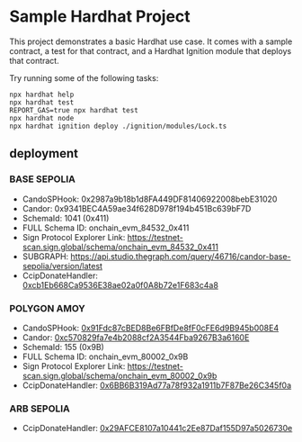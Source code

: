 # Sample Hardhat Project

This project demonstrates a basic Hardhat use case. It comes with a sample contract, a test for that contract, and a Hardhat Ignition module that deploys that contract.

Try running some of the following tasks:

```shell
npx hardhat help
npx hardhat test
REPORT_GAS=true npx hardhat test
npx hardhat node
npx hardhat ignition deploy ./ignition/modules/Lock.ts
```

## deployment

### BASE SEPOLIA
- CandoSPHook:  0x2987a9b18b1d8FA449DF81406922008bebE31020
- Candor: 0x9341BEC4A59ae34f628D978f194b451Bc639bF7D
- SchemaId: 1041 (0x411)
- FULL Schema ID: onchain_evm_84532_0x411
- Sign Protocol Explorer Link: https://testnet-scan.sign.global/schema/onchain_evm_84532_0x411
- SUBGRAPH: https://api.studio.thegraph.com/query/46716/candor-base-sepolia/version/latest
- CcipDonateHandler: [0xcb1Eb668Ca9536E38ae02a0f0A8b72e1F683c4a8](https://base-sepolia.blockscout.com/address/0xcb1Eb668Ca9536E38ae02a0f0A8b72e1F683c4a8#code)

### POLYGON AMOY
- CandoSPHook:  [0x91Fdc87cBED8Be6FBfDe8fF0cFE6d9B945b008E4](https://amoy.polygonscan.com/address/0x91Fdc87cBED8Be6FBfDe8fF0cFE6d9B945b008E4#code)
- Candor: [0xc570829fa7e4b2088cf2A3544Fba9267B3a6160E](https://amoy.polygonscan.com/address/0xc570829fa7e4b2088cf2A3544Fba9267B3a6160E#code)
- SchemaId: 155 (0x9B)
- FULL Schema ID: onchain_evm_80002_0x9B
- Sign Protocol Explorer Link: https://testnet-scan.sign.global/schema/onchain_evm_80002_0x9b
- CcipDonateHandler: [0x6BB6B319Ad77a78f932a1911b7F87Be26C345f0a](https://amoy.polygonscan.com/address/0x6BB6B319Ad77a78f932a1911b7F87Be26C345f0a#code)

### ARB SEPOLIA
- CcipDonateHandler: [0x29AFCE8107a10441c2Ee87Daf155D97a5026730e](https://sepolia.arbiscan.io/address/0x29AFCE8107a10441c2Ee87Daf155D97a5026730e#code)